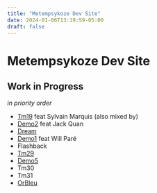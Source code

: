```yaml
---
title: "Metempsykoze Dev Site"
date: 2024-01-06T13:19:59-05:00
draft: false
---
```


# Metempsykoze Dev Site


## Work in Progress

*in priority order*

- [Tm19](./wip/tm19/) feat Sylvain Marquis (also mixed by)
- [Demo2](./wip/demo2/) feat Jack Quan
- [Dream](./wip/dream/)
- [Demo1](./wip/demo1/) feat Will Paré
- Flashback
- [Tm29](./wip/tm29/)
- [Demo5](./wip/demo5/)
- Tm30
- Tm31
- [OrBleu](./wip/orbleu/)
